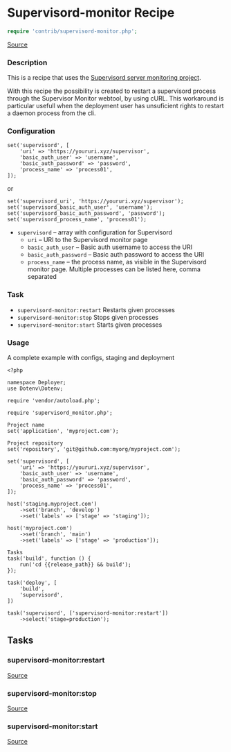 <!-- DO NOT EDIT THIS FILE! -->
<!-- Instead edit contrib/supervisord-monitor.php -->
<!-- Then run bin/docgen -->

# Supervisord-monitor Recipe

```php
require 'contrib/supervisord-monitor.php';
```

[Source](/contrib/supervisord-monitor.php)



### Description
This is a recipe that uses the [Supervisord server monitoring project](https://github.com/mlazarov/supervisord-monitor).

With this recipe the possibility is created to restart a supervisord process through the Supervisor Monitor webtool, by using cURL. This workaround is particular usefull when the deployment user has unsuficient rights to restart a daemon process from the cli.

### Configuration

```
set('supervisord', [
    'uri' => 'https://youruri.xyz/supervisor',
    'basic_auth_user' => 'username',
    'basic_auth_password' => 'password',
    'process_name' => 'process01',
]);
```

or

```
set('supervisord_uri', 'https://youruri.xyz/supervisor');
set('supervisord_basic_auth_user', 'username');
set('supervisord_basic_auth_password', 'password');
set('supervisord_process_name', 'process01');
```

- `supervisord` – array with configuration for Supervisord
    - `uri` – URI to the Supervisord monitor page
    - `basic_auth_user` – Basic auth username to access the URI
    - `basic_auth_password` – Basic auth password to access the URI
    - `process_name` – the process name, as visible in the Supervisord monitor page. Multiple processes can be listed here, comma separated

### Task

- `supervisord-monitor:restart` Restarts given processes
- `supervisord-monitor:stop` Stops given processes
- `supervisord-monitor:start` Starts given processes

### Usage

A complete example with configs, staging and deployment

```
<?php

namespace Deployer;
use Dotenv\Dotenv;

require 'vendor/autoload.php';

require 'supervisord_monitor.php';

Project name
set('application', 'myproject.com');

Project repository
set('repository', 'git@github.com:myorg/myproject.com');

set('supervisord', [
    'uri' => 'https://youruri.xyz/supervisor',
    'basic_auth_user' => 'username',
    'basic_auth_password' => 'password',
    'process_name' => 'process01',
]);

host('staging.myproject.com')
    ->set('branch', 'develop')
    ->set('labels' => ['stage' => 'staging']);

host('myproject.com')
    ->set('branch', 'main')
    ->set('labels' => ['stage' => 'production']);

Tasks
task('build', function () {
    run('cd {{release_path}} && build');
});

task('deploy', [
    'build',
    'supervisord',
])

task('supervisord', ['supervisord-monitor:restart'])
    ->select('stage=production');
```



## Tasks

### supervisord-monitor:restart
[Source](https://github.com/deployphp/deployer/blob/master/contrib/supervisord-monitor.php#L133)






### supervisord-monitor:stop
[Source](https://github.com/deployphp/deployer/blob/master/contrib/supervisord-monitor.php#L150)






### supervisord-monitor:start
[Source](https://github.com/deployphp/deployer/blob/master/contrib/supervisord-monitor.php#L164)






